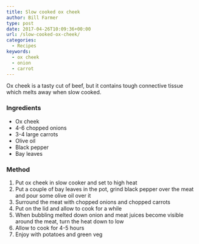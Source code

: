 ```yaml
---
title: Slow cooked ox cheek
author: Bill Farmer
type: post
date: 2017-04-26T10:09:36+00:00
url: /slow-cooked-ox-cheek/
categories:
  - Recipes
keywords:
  - ox cheek
  - onion
  - carrot
---
```

Ox cheek is a tasty cut of beef, but it contains tough connective tissue which melts away when slow cooked.

### Ingredients

  * Ox cheek
  * 4-6 chopped onions
  * 3-4 large carrots
  * Olive oil
  * Black pepper
  * Bay leaves

### Method

  1. Put ox cheek in slow cooker and set to high heat
  2. Put a couple of bay leaves in the pot, grind black pepper over the meat and pour some olive oil over it
  3. Surround the meat with chopped onions and chopped carrots
  4. Put on the lid and allow to cook for a while
  5. When bubbling melted down onion and meat juices become visible around the meat, turn the heat down to low
  6. Allow to cook for 4-5 hours
  7. Enjoy with potatoes and green veg
